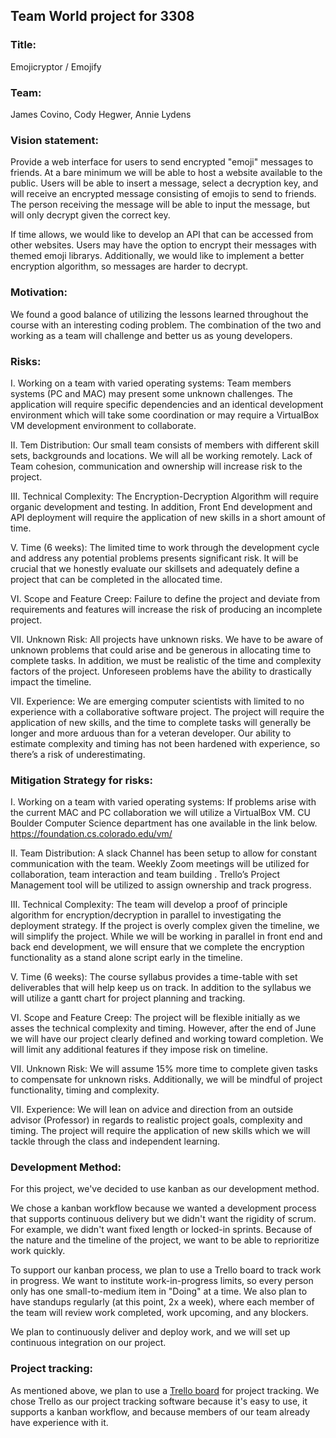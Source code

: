 ## Team World project for 3308

### Title:

Emojicryptor / Emojify

### Team:
James Covino, Cody Hegwer, Annie Lydens

### Vision statement:

Provide a web interface for users to send encrypted "emoji" messages to friends. At a bare minimum we will be able to host a website available to the public. Users will be able to insert a message, select a decryption key, and will receive an encrypted message consisting of emojis to send to friends. The person receiving the message will be able to input the message, but will only decrypt given the correct key.

If time allows, we would like to develop an API that can be accessed from other websites. Users may have the option to encrypt their messages with themed emoji librarys. Additionally, we would like to implement a better encryption algorithm, so messages are harder to decrypt. 

### Motivation:

We found a good balance of utilizing the lessons learned throughout the course with an interesting coding problem. The combination of the two and working as a team will challenge and better us as young developers.

### Risks:

I.  Working on a team with varied operating systems: Team members systems (PC and MAC) may present some unknown challenges.  The application will require specific dependencies and an identical development environment which will take some coordination or may require a VirtualBox VM development environment to  collaborate.

II.  Tem Distribution: Our small team consists of members with different skill sets, backgrounds and locations.  We will all be working remotely.  Lack of Team cohesion, communication and ownership will increase risk to the project. 

III. Technical Complexity: The Encryption-Decryption Algorithm will require organic development and testing. In addition, Front End development and API deployment will require the application of new skills in a short amount of time.

V. Time (6 weeks): The limited time to work through the development cycle and address any potential problems presents significant risk.  It will be crucial that we honestly evaluate our skillsets and adequately define a project that can be completed in the allocated time. 
	
VI.  Scope and Feature Creep:  Failure to define the project and deviate from requirements and features will increase the risk of producing an incomplete project.

VII. Unknown Risk: All projects have unknown risks. We have to be aware of unknown problems that could arise and be generous in allocating time to complete tasks. In addition, we must be realistic of the time and complexity factors of the project. Unforeseen problems have the ability to drastically impact the timeline. 

VII. Experience: We are emerging computer scientists with limited to no experience with a collaborative software project.  The project will require the application of new skills, and the time to complete tasks will generally be longer and more arduous than for a veteran developer.  Our ability to estimate complexity and timing has not been hardened with experience, so there’s a risk of underestimating.

### Mitigation Strategy for risks:

I.  Working on a team with varied operating systems:  If problems arise with the current MAC and PC collaboration we will utilize a VirtualBox VM.  CU Boulder Computer Science department has one available in the link below. https://foundation.cs.colorado.edu/vm/
 
II.  Team Distribution:  A slack Channel has been setup to allow for constant communication with the team. Weekly Zoom meetings will be utilized for collaboration, team interaction and team building . Trello’s Project Management tool will be utilized to assign ownership and track progress.  

III. Technical Complexity:  The team will develop a proof of principle algorithm for encryption/decryption in parallel to investigating the deployment strategy.  If the project is overly complex given the timeline, we will simplify the project.
While we will be working in parallel in front end and back end development, we will ensure that we complete the encryption functionality as a stand alone script early in the timeline.

V. Time (6 weeks):   The course syllabus provides a time-table with set deliverables that will help keep us on track. In addition to the syllabus we will utilize a gantt chart for project planning and tracking. 
	
VI.  Scope and Feature Creep:  The project will be flexible initially as we asses the technical complexity and timing. However, after the end of June we will have our project clearly defined and working toward completion.  We will limit any additional features if they impose risk on timeline.

VII. Unknown Risk:  We will assume 15% more time to complete given tasks to compensate for unknown risks. Additionally, we will be mindful of project functionality, timing and complexity.

VII. Experience: We will lean on advice and direction from an outside advisor (Professor) in regards to realistic project goals, complexity and timing.  The project will require the application of new skills which we will tackle through the class and independent learning.

### Development Method:

For this project, we've decided to use kanban as our development method.

We chose a kanban workflow because we wanted a development process that supports continuous delivery but we didn't want the rigidity of scrum. For example, we didn't want fixed length or locked-in sprints. Because of the nature and the timeline of the project, we want to be able to reprioritize work quickly.

To support our kanban process, we plan to use a Trello board to track work in progress. We want to institute work-in-progress limits, so every person only has one small-to-medium item in "Doing" at a time. We also plan to have standups regularly (at this point, 2x a week), where each member of the team will review work completed, work upcoming, and any blockers.

We plan to continuously deliver and deploy work, and we will set up continuous integration on our project.

###  Project tracking:

As mentioned above, we plan to use a [Trello board](https://trello.com/b/xqkROHN7/teamworldbot) for project tracking. We chose Trello as our project tracking software because it's easy to use, it supports a kanban workflow, and because members of our team already have experience with it.
